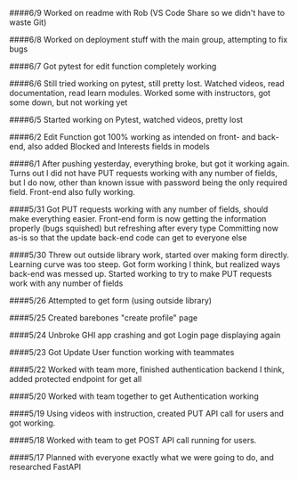 ####6/9
Worked on readme with Rob (VS Code Share so we didn't have to waste Git)

####6/8
Worked on deployment stuff with the main group, attempting to fix bugs

####6/7
Got pytest for edit function completely working

####6/6
Still tried working on pytest, still pretty lost. Watched videos, read documentation, read learn modules. Worked some with instructors, got some down, but not working yet

####6/5
Started working on Pytest, watched videos, pretty lost

####6/2
Edit Function got 100% working as intended on front- and back-end, also added Blocked and Interests fields in models

####6/1
After pushing yesterday, everything broke, but got it working again.
Turns out I did not have PUT requests working with any number of fields, but I do now,
other than known issue with password being the only required field.
Front-end also fully working.


####5/31
Got PUT requests working with any number of fields, should make everything easier.
Front-end form is now getting the information properly (bugs squished) but refreshing after every type
Committing now as-is so that the update back-end code can get to everyone else

####5/30
Threw out outside library work, started over making form directly.
Learning curve was too steep.
Got form working I think, but realized ways back-end was messed up.
Started working to try to make PUT requests work with any number of fields

####5/26
Attempted to get form (using outside library)

####5/25
Created barebones "create profile" page

####5/24
Unbroke GHI app crashing and got Login page displaying again

####5/23
Got Update User function working with teammates

####5/22
Worked with team more, finished authentication backend I think, added protected endpoint for get all

####5/20
Worked with team together to get Authentication working

####5/19
Using videos with instruction, created PUT API call for users and got working.

####5/18
Worked with team to get POST API call running for users.

####5/17
Planned with everyone exactly what we were going to do, and researched FastAPI

